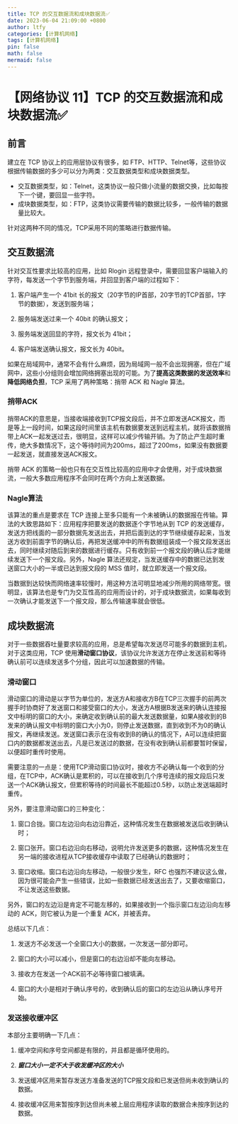 ```yaml
---
title: TCP 的交互数据流和成块数据流✅
date: 2023-06-04 21:09:00 +0800
author: ltfy
categories: [计算机网络]
tags: [计算机网络]
pin: false
math: false
mermaid: false
---
```


# 【网络协议 11】TCP 的交互数据流和成块数据流✅

## **前言**

建立在 TCP 协议上的应用层协议有很多，如 FTP、HTTP、Telnet等，这些协议根据传输数据的多少可以分为两类：交互数据类型和成块数据类型。

- 交互数据类型，如：Telnet，这类协议一般只做小流量的数据交换，比如每按下一个键，要回显一些字符。
- 成块数据类型，如：FTP，这类协议需要传输的数据比较多，一般传输的数据量比较大。

针对这两种不同的情况，TCP采用不同的策略进行数据传输。

## **交互数据流**

针对交互性要求比较高的应用，比如 Rlogin 远程登录中，需要回显客户端输入的字符，每发送一个字节到服务端，并回显到客户端的过程如下：

1. 客户端产生一个 41bit 长的报文（20字节的IP首部，20字节的TCP首部，1字节的数据），发送到服务端；

2. 服务端发送过来一个 40bit 的确认报文；

3. 服务端发送回显的字符，报文长为 41bit；

4. 客户端发送确认报文，报文长为 40bit。

如果在局域网中，通常不会有什么麻烦，因为局域网一般不会出现拥塞，但在广域网中，这些小分组则会增加网络拥塞出现的可能。为了**提高这类数据的发送效率**和**降低网络负担**，TCP 采用了两种策略：捎带 ACK 和 Nagle 算法。

### **捎带ACK**

捎带ACK的意思是，当接收端接收到TCP报文段后，并不立即发送ACK报文，而是等上一段时间，如果这段时间里该主机有数据要发送到远程主机，就将该数据捎带上ACK一起发送过去，很明显，这样可以减少传输开销。为了防止产生超时重传，绝大多数情况下，这个等待时间为200ms，超过了200ms，如果没有数据要一起发送，就直接发送ACK报文。

捎带 ACK 的策略一般也只有在交互性比较高的应用中才会使用，对于成块数据流，一般大多数应用程序不会同时在两个方向上发送数据。

### **Nagle算法**

该算法的重点是要求在 TCP 连接上至多只能有一个未被确认的数据报在传输。算法的大致思路如下：应用程序把要发送的数据逐个字节地从到 TCP 的发送缓存，发送方把线面的一部分数据先发送出去，并把后面到达的字节继续缓存起来，当发送方收到前面字节的确认后，再把发送缓冲中的所有数据组装成一个报文段发送出去，同时继续对随后到来的数据进行缓存。只有收到前一个报文段的确认后才能继续发送下一个报文段。另外，Nagle 算法还规定，当发送缓存中的数据已达到发送窗口大小的一半或已达到报文段的 MSS 值时，就立即发送一个报文段。

当数据到达较快而网络速率较慢时，用这种方法可明显地减少所用的网络带宽。很明显，该算法也是专门为交互性高的应用而设计的，对于成块数据流，如果每收到一次确认才能发送下一个报文段，那么传输速率就会很低。

## **成块数据流**

对于一些数据吞吐量要求较高的应用，总是希望每次发送尽可能多的数据到主机，对于这类应用，TCP 使用**滑动窗口协议**，该协议允许发送方在停止发送前和等待确认前可以连续发送多个分组，因此可以加速数据的传输。

### **滑动窗口**

滑动窗口的滑动是以字节为单位的，发送方A和接收方B在TCP三次握手的前两次握手时协商好了发送窗口和接受窗口的大小，发送方A根据B发送来的确认连接报文中标明的窗口的大小，来确定收到确认前的最大发送数据量，如果A接收到的B发来的确认报文中标明的窗口大小为0，则停止发送数据，直到收到不为0的确认报文，再继续发送。发送窗口表示在没有收到B的确认的情况下，A可以连续把窗口内的数据都发送出去，凡是已发送过的数据，在没有收到确认前都要暂时保留，以便超时重传时使用。

需要注意的一点是：使用TCP滑动窗口协议时，接收方不必确认每一个收到的分组，在TCP中，ACK确认是累积的，可以在接收到几个序号连续的报文段后只发送一个ACK确认报文，但累积等待的时间最长不能超过0.5秒，以防止发送端超时重传。

另外，要注意滑动窗口的三种变化：

1. 窗口合拢。窗口左边沿向右边沿靠近，这种情况发生在数据被发送后收到确认时；

2. 窗口张开。窗口右边沿向右移动，说明允许发送更多的数据，这种情况发生在另一端的接收进程从TCP接收缓存中读取了已经确认的数据时；

3. 窗口收缩。窗口右边沿向左移动，一般很少发生，RFC 也强烈不建议这么做，因为很可能会产生一些错误，比如一些数据已经发送出去了，又要收缩窗口，不让发送这些数据。

另外，窗口的左边沿是肯定不可能左移的，如果接收到一个指示窗口左边沿向左移动的 ACK，则它被认为是一个重复 ACK，并被丢弃。

总结以下几点：

1. 发送方不必发送一个全窗口大小的数据，一次发送一部分即可。

2. 窗口的大小可以减小，但是窗口的右边沿却不能向左移动。

3. 接收方在发送一个ACK前不必等待窗口被填满。

4. 窗口的大小是相对于确认序号的，收到确认后的窗口的左边沿从确认序号开始。

### **发送接收缓冲区**

本部分主要明确一下几点：

1. 缓冲空间和序号空间都是有限的，并且都是循环使用的。

2. ***窗口大小一定不大于收发缓冲区的大小***

3. 发送缓冲区用来暂存发送方准备发送的TCP报文段和已发送但尚未收到确认的数据。

4. 接收缓冲区用来暂按序到达但尚未被上层应用程序读取的数据合未按序到达的数据。